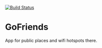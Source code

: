 [![Build Status](https://travis-ci.com/AlexBeznos/social.svg?token=X6DhpfAMAPBvPGyTDzX3&branch=master)](https://travis-ci.com/AlexBeznos/social)
# GoFriends
App for public places and wifi hotspots there.
